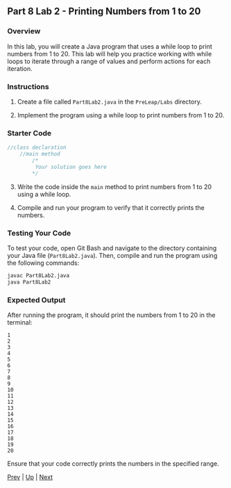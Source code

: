 
## Part 8 Lab 2 - Printing Numbers from 1 to 20

### Overview
In this lab, you will create a Java program that uses a while loop to print numbers from 1 to 20. This lab will help you practice working with while loops to iterate through a range of values and perform actions for each iteration.

### Instructions

1. Create a file called `Part8Lab2.java` in the `PreLeap/Labs` directory.

2. Implement the program using a while loop to print numbers from 1 to 20.

### Starter Code
```java
//class declaration
    //main method
        /*
         Your solution goes here
        */

```

3. Write the code inside the `main` method to print numbers from 1 to 20 using a while loop.

4. Compile and run your program to verify that it correctly prints the numbers.

### Testing Your Code

To test your code, open Git Bash and navigate to the directory containing your Java file (`Part8Lab2.java`). Then, compile and run the program using the following commands:

```bash
javac Part8Lab2.java
java Part8Lab2
```

### Expected Output

After running the program, it should print the numbers from 1 to 20 in the terminal:

```
1
2
3
4
5
6
7
8
9
10
11
12
13
14
15
16
17
18
19
20
```

Ensure that your code correctly prints the numbers in the specified range.

[Prev](part8labs1.md) | [Up](part8.md) | [Next](part8labs3.md)
